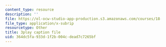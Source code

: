 ```yaml
---
content_type: resource
description: ''
file: https://ol-ocw-studio-app-production.s3.amazonaws.com/courses/18-01sc-single-variable-calculus-fall-2010/364dc5fa933d1f2b004cdead7c7265bf_twzGBqPeW0M.srt
file_type: application/x-subrip
resourcetype: Other
title: 3play caption file
uid: 364dc5fa-933d-1f2b-004c-dead7c7265bf
---
```

